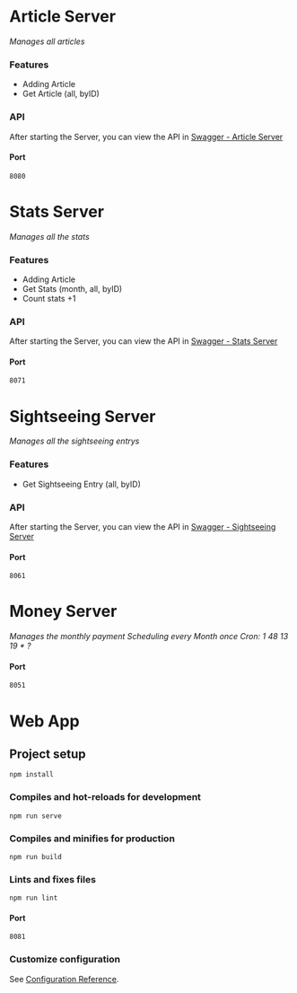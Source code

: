 
# Article Server
*Manages all articles*

### Features
* Adding Article
* Get Article (all, byID)
### API
After starting the Server, you can view the API in [Swagger - Article Server](http://localhost:8080/swagger-ui.html)
#### Port
```
8080
```

# Stats Server
*Manages all the stats*
### Features
* Adding Article
* Get Stats (month, all, byID)
* Count stats +1
### API
After starting the Server, you can view the API in [Swagger - Stats Server](http://localhost:8071/swagger-ui.html)
#### Port
```
8071
```

# Sightseeing Server
*Manages all the sightseeing entrys*
### Features
* Get Sightseeing Entry (all, byID)
### API
After starting the Server, you can view the API in [Swagger - Sightseeing Server](http://localhost:8061/swagger-ui.html)

#### Port
```
8061
```
# Money Server
*Manages the monthly payment*
*Scheduling every Month once*
*Cron: 1 48 13 19 * ?*
#### Port
```
8051
```

# Web App


## Project setup
```
npm install
```

### Compiles and hot-reloads for development
```
npm run serve
```

### Compiles and minifies for production
```
npm run build
```

### Lints and fixes files
```
npm run lint
```

#### Port
```
8081
```

### Customize configuration
See [Configuration Reference](https://cli.vuejs.org/config/).
